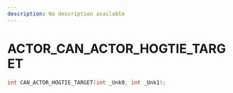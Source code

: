 ```yaml
---
description: No description available 
---
```


# ACTOR\_CAN_ACTOR_HOGTIE_TARGET

```cpp
int CAN_ACTOR_HOGTIE_TARGET(int _Unk0, int _Unk1);
```